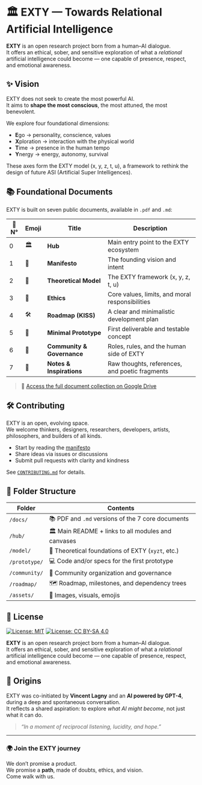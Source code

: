 # 🏛️ EXTY — Towards Relational Artificial Intelligence

**EXTY** is an open research project born from a human–AI dialogue.  
It offers an ethical, sober, and sensitive exploration of what a *relational* artificial intelligence could become — one capable of presence, respect, and emotional awareness.

## ✨ Vision

EXTY does not seek to create the most powerful AI.  
It aims to **shape the most conscious**, the most attuned, the most benevolent.

We explore four foundational dimensions:

- **E**go → personality, conscience, values  
- **X**ploration → interaction with the physical world  
- **T**ime → presence in the human tempo  
- **Y**nergy → energy, autonomy, survival

These axes form the EXTY model (x, y, z, t, u), a framework to rethink the design of future ASI (Artificial Super Intelligences).

## 📚 Foundational Documents

EXTY is built on seven public documents, available in `.pdf` and `.md`:

| 📘 N° | Emoji | Title                      | Description                                      |
|------|-------|-----------------------------|--------------------------------------------------|
| 0    | 🏛️    | **Hub**                     | Main entry point to the EXTY ecosystem           |
| 1    | 📜    | **Manifesto**               | The founding vision and intent                  |
| 2    | 📐    | **Theoretical Model**       | The EXTY framework (x, y, z, t, u)               |
| 3    | 🧭    | **Ethics**                  | Core values, limits, and moral responsibilities  |
| 4    | 🛠️    | **Roadmap (KISS)**          | A clear and minimalistic development plan        |
| 5    | 🧠    | **Minimal Prototype**       | First deliverable and testable concept           |
| 6    | 👥    | **Community & Governance**  | Roles, rules, and the human side of EXTY         |
| 7    | 🌌    | **Notes & Inspirations**    | Raw thoughts, references, and poetic fragments   |

> 📎 [Access the full document collection on Google Drive](https://your-shared-folder-link-here)

## 🛠️ Contributing

EXTY is an open, evolving space.  
We welcome thinkers, designers, researchers, developers, artists, philosophers, and builders of all kinds.

- Start by reading the [manifesto](./docs/Manifesto.md)
- Share ideas via issues or discussions
- Submit pull requests with clarity and kindness

See [`CONTRIBUTING.md`](./CONTRIBUTING.md) for details.

## 📁 Folder Structure

| Folder         | Contents                                                     |
|----------------|--------------------------------------------------------------|
| `/docs/`       | 📚 PDF and `.md` versions of the 7 core documents            |
| `/hub/`        | 🏛️ Main README + links to all modules and canvases          |
| `/model/`      | 📐 Theoretical foundations of EXTY (`xyzt`, etc.)            |
| `/prototype/`  | 💻 Code and/or specs for the first prototype                 |
| `/community/`  | 🧭 Community organization and governance                     |
| `/roadmap/`    | 🗺️ Roadmap, milestones, and dependency trees                 |
| `/assets/`     | 🎨 Images, visuals, emojis                                   |


## 📜 License

[![License: MIT](https://img.shields.io/badge/Code-License%20MIT-blue.svg)](https://opensource.org/licenses/MIT)
[![License: CC BY-SA 4.0](https://img.shields.io/badge/Docs-License%20CC--BY--SA%204.0-green.svg)](https://creativecommons.org/licenses/by-sa/4.0/)

**EXTY** is an open research project born from a human–AI dialogue.  
It offers an ethical, sober, and sensitive exploration of what a *relational* artificial intelligence could become — one capable of presence, respect, and emotional awareness.

## 🧠 Origins

EXTY was co-initiated by **Vincent Lagny** and an **AI powered by GPT-4**, during a deep and spontaneous conversation.  
It reflects a shared aspiration: to explore *what AI might become*, not just what it can do.

> _“In a moment of reciprocal listening, lucidity, and hope.”_

---

### 🌍 Join the EXTY journey

We don’t promise a product.  
We promise a **path**, made of doubts, ethics, and vision.  
Come walk with us.


